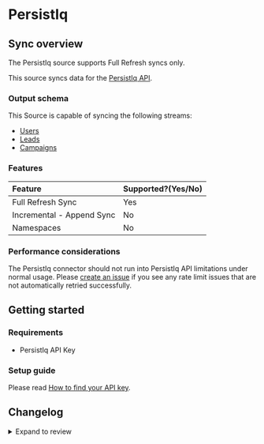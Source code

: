 # PersistIq

## Sync overview

The PersistIq source supports Full Refresh syncs only.

This source syncs data for the [PersistIq API](https://apidocs.persistiq.com/#introduction).

### Output schema

This Source is capable of syncing the following streams:

- [Users](https://apidocs.persistiq.com/#users)
- [Leads](https://apidocs.persistiq.com/#leads)
- [Campaigns](https://apidocs.persistiq.com/#campaigns)

### Features

| Feature                   | Supported?\(Yes/No\) |
|:--------------------------|:---------------------|
| Full Refresh Sync         | Yes                  |
| Incremental - Append Sync | No                   |
| Namespaces                | No                   |

### Performance considerations

The PersistIq connector should not run into PersistIq API limitations under normal usage. Please [create an issue](https://github.com/airbytehq/airbyte/issues) if you see any rate limit issues that are not automatically retried successfully.

## Getting started

### Requirements

- PersistIq API Key

### Setup guide

Please read [How to find your API key](https://apidocs.persistiq.com/#introduction).

## Changelog

<details>
  <summary>Expand to review</summary>

| Version | Date       | Pull Request                                             | Subject                                |
|:--------|:-----------|:---------------------------------------------------------|:---------------------------------------|
| 0.3.10 | 2025-01-18 | [51867](https://github.com/airbytehq/airbyte/pull/51867) | Update dependencies |
| 0.3.9 | 2025-01-11 | [51320](https://github.com/airbytehq/airbyte/pull/51320) | Update dependencies |
| 0.3.8 | 2024-12-28 | [50729](https://github.com/airbytehq/airbyte/pull/50729) | Update dependencies |
| 0.3.7 | 2024-12-21 | [50247](https://github.com/airbytehq/airbyte/pull/50247) | Update dependencies |
| 0.3.6 | 2024-12-14 | [49676](https://github.com/airbytehq/airbyte/pull/49676) | Update dependencies |
| 0.3.5 | 2024-12-12 | [48266](https://github.com/airbytehq/airbyte/pull/48266) | Update dependencies |
| 0.3.4 | 2024-10-29 | [47851](https://github.com/airbytehq/airbyte/pull/47851) | Update dependencies |
| 0.3.3 | 2024-10-28 | [47579](https://github.com/airbytehq/airbyte/pull/47579) | Update dependencies |
| 0.3.2 | 2024-10-21 | [47193](https://github.com/airbytehq/airbyte/pull/47193) | Update dependencies |
| 0.3.1 | 2024-08-16 | [44196](https://github.com/airbytehq/airbyte/pull/44196) | Bump source-declarative-manifest version |
| 0.3.0 | 2024-08-15 | [44098](https://github.com/airbytehq/airbyte/pull/44098) | Refactor connector to manifest-only format |
| 0.2.14 | 2024-08-12 | [43737](https://github.com/airbytehq/airbyte/pull/43737) | Update dependencies |
| 0.2.13 | 2024-08-10 | [43656](https://github.com/airbytehq/airbyte/pull/43656) | Update dependencies |
| 0.2.12 | 2024-08-03 | [43104](https://github.com/airbytehq/airbyte/pull/43104) | Update dependencies |
| 0.2.11 | 2024-07-27 | [42661](https://github.com/airbytehq/airbyte/pull/42661) | Update dependencies |
| 0.2.10 | 2024-07-20 | [42374](https://github.com/airbytehq/airbyte/pull/42374) | Update dependencies |
| 0.2.9 | 2024-07-13 | [41715](https://github.com/airbytehq/airbyte/pull/41715) | Update dependencies |
| 0.2.8 | 2024-07-10 | [41419](https://github.com/airbytehq/airbyte/pull/41419) | Update dependencies |
| 0.2.7 | 2024-07-09 | [41196](https://github.com/airbytehq/airbyte/pull/41196) | Update dependencies |
| 0.2.6 | 2024-07-06 | [40787](https://github.com/airbytehq/airbyte/pull/40787) | Update dependencies |
| 0.2.5 | 2024-06-25 | [40377](https://github.com/airbytehq/airbyte/pull/40377) | Update dependencies |
| 0.2.4 | 2024-06-22 | [40039](https://github.com/airbytehq/airbyte/pull/40039) | Update dependencies |
| 0.2.3 | 2024-06-15 | [38789](https://github.com/airbytehq/airbyte/pull/38789) | Make connector compatible with builder |
| 0.2.2 | 2024-06-06 | [39288](https://github.com/airbytehq/airbyte/pull/39288) | [autopull] Upgrade base image to v1.2.2 |
| 0.2.1 | 2024-05-13 | [37596](https://github.com/airbytehq/airbyte/pull/37596) | Change `last_records` to `last_record` |
| 0.2.0 | 2023-10-10 | [31055](https://github.com/airbytehq/airbyte/pull/31055) | Migrate to low code |
| 0.1.0 | 2022-01-21 | [9515](https://github.com/airbytehq/airbyte/pull/9515) | 🎉 New Source: PersistIq |

</details>
